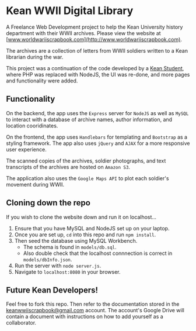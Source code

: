 # Kean WWII Digital Library
A Freelance Web Development project to help the Kean University history department with their WWII archives.
Please view the website at [www.worldwariiscrapbook.com](http://www.worldwariiscrapbook.com).

The archives are a collection of letters from WWII soldiers written to a Kean librarian during the war.

This project was a continuation of the code developed by a [Kean Student](https://github.com/joseph-galindo/digital-library-kean), where PHP was replaced with NodeJS, the UI was re-done, and more pages and functionality were added.


## Functionality
On the backend, the app uses the `Express` server for `NodeJS` as well as `MySQL` to interact with a database of archive names, author information, and location cooridinates.

On the frontend, the app uses `Handlebars` for templating and `Bootstrap` as a styling framework. The app also uses `jQuery` and `AJAX` for a more responsive user experience.

The scanned copies of the archives, soldier photographs, and text transcripts of the archives are hosted on `Amazon S3`.

The application also uses the `Google Maps API` to plot each soldier's movement during WWII.


## Cloning down the repo
If you wish to clone the website down and run it on localhost...
  1. Ensure that you have MySQL and NodeJS set up on your laptop.
  2. Once you are set up, `cd` into this repo and run `npm install`.
  3. Then seed the database using MySQL Workbench.
      * The schema is found in `models/db.sql`.
      * Also double check that the localhost connnection is correct in `models/dbInfo.json`.
  4. Run the server with `node server.js`.
  5. Navigate to `localhost:8080` in your browser.


## Future Kean Developers!
Feel free to fork this repo.
Then refer to the documentation stored in the keanwwiiscrapbook@gmail.com account.
The account's Google Drive will contain a document with instructions on how to add yourself as a collaborator.